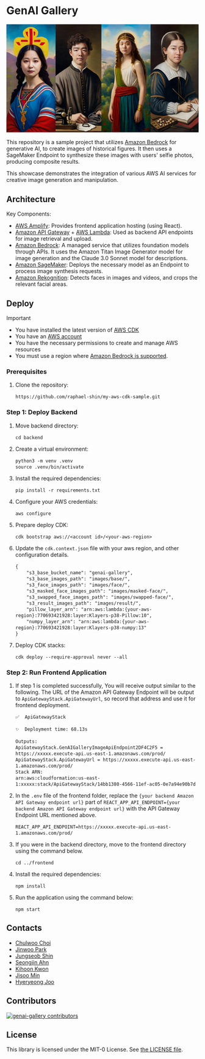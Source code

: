 # GenAI Gallery

![](./docs/images/sample.jpeg)

This repository is a sample project that utilizes [Amazon Bedrock](https://aws.amazon.com/bedrock/) for generative AI, to create images of historical figures. It then uses a SageMaker Endpoint to synthesize these images with users' selfie photos, producing composite results. 

This showcase demonstrates the integration of various AWS AI services for creative image generation and manipulation.

## Architecture

Key Components:

- [AWS Amplify](https://aws.amazon.com/amplify/): Provides frontend application hosting (using React).
- [Amazon API Gateway](https://aws.amazon.com/api-gateway/) + [AWS Lambda](https://aws.amazon.com/lambda/): Used as backend API endpoints for image retrieval and upload.
- [Amazon Bedrock](https://aws.amazon.com/bedrock/): A managed service that utilizes foundation models through APIs. It uses the Amazon Titan Image Generator model for image generation and the Claude 3.0 Sonnet model for descriptions.
- [Amazon SageMaker](https://aws.amazon.com/sagemaker/): Deploys the necessary model as an Endpoint to process image synthesis requests.
- [Amazon Rekognition](https://aws.amazon.com/rekognition/): Detects faces in images and videos, and crops the relevant facial areas.

## Deploy

> [!Important]
> - You have installed the latest version of [AWS CDK](https://docs.aws.amazon.com/cdk/latest/guide/getting_started.html)
> - You have an [AWS account](https://aws.amazon.com/free/)
> - You have the necessary permissions to create and manage AWS resources
> - You must use a region where [Amazon Bedrock is supported](https://docs.aws.amazon.com/bedrock/latest/userguide/bedrock-regions.html).

### Prerequisites

1. Clone the repository:
    ```
    https://github.com/raphael-shin/my-aws-cdk-sample.git
    ```

### Step 1: Deploy Backend

1. Move backend directory:
    ```
    cd backend
   ```

2. Create a virtual environment:
    ```
    python3 -m venv .venv
    source .venv/bin/activate
   ```

3. Install the required dependencies:
    ```
    pip install -r requirements.txt
    ```

4. Configure your AWS credentials:
    ```
    aws configure
    ```

5. Prepare deploy CDK:
    ```
    cdk bootstrap aws://<account id>/<your-aws-region>
    ```

6. Update the `cdk.context.json` file with your aws region, and other configuration details.
    ```
    {
        "s3_base_bucket_name": "genai-gallery",
        "s3_base_images_path": "images/base/",
        "s3_face_images_path": "images/face/",
        "s3_masked_face_images_path": "images/masked-face/",
        "s3_swapped_face_images_path": "images/swapped-face/",
        "s3_result_images_path": "images/result/",
        "pillow_layer_arn": "arn:aws:lambda:{your-aws-region}:770693421928:layer:Klayers-p38-Pillow:10",
        "numpy_layer_arn": "arn:aws:lambda:{your-aws-region}:770693421928:layer:Klayers-p38-numpy:13"
    }
    ```

6. Deploy CDK stacks:
    ```
    cdk deploy --require-approval never --all
    ```

### Step 2: Run Frontend Application

1. If step 1 is completed successfully, You will receive output similar to the following. The URL of the Amazon API Gateway Endpoint will be output to `ApiGatewayStack.ApiGatewayUrl`, so record that address and use it for frontend deployment.
    ```
    ✅  ApiGatewayStack

    ✨  Deployment time: 68.13s

    Outputs:
    ApiGatewayStack.GenAIGalleryImageApiEndpoint2DF4C2F5 = https://xxxxx.execute-api.us-east-1.amazonaws.com/prod/
    ApiGatewayStack.ApiGatewayUrl = https://xxxxx.execute-api.us-east-1.amazonaws.com/prod/
    Stack ARN:
    arn:aws:cloudformation:us-east-1:xxxxx:stack/ApiGatewayStack/14bb1380-4566-11ef-ac05-0e7a94e90b7d
    ```

3. In the `.env` file of the frontend folder, replace the `{your backend Amazon API Gateway endpoint url}` part of `REACT_APP_API_ENDPOINT={your backend Amazon API Gateway endpoint url}` with the API Gateway Endpoint URL mentioned above.
    ```
    REACT_APP_API_ENDPOINT=https://xxxxx.execute-api.us-east-1.amazonaws.com/prod/
    ```

4. If you were in the backend directory, move to the frontend directory using the command below.
    ```
    cd ../frontend
    ```

5. Install the required dependencies:
    ```
    npm install
    ```

6. Run the application using the command below:
    ```
    npm start
    ```

## Contacts

- [Chulwoo Choi](https://github.com/prorhap)
- [Jinwoo Park](https://github.com/jinuland)
- [Jungseob Shin](https://github.com/raphael-shin)
- [Seongjin Ahn](https://github.com/tjdwlsdlaek)
- [Kihoon Kwon](https://github.com/kyoonkwon)
- [Jisoo Min](https://github.com/Jisoo-Min)
- [Hyeryeong Joo](https://github.com/HyeryeongJoo)

## Contributors

[![genai-gallery contributors](https://contrib.rocks/image?repo=raphael-shin/my-aws-cdk-sample&max=1000)](https://github.com/raphael-shin/my-aws-cdk-sample/graphs/contributors)

## License

This library is licensed under the MIT-0 License. See [the LICENSE file](./LICENSE).